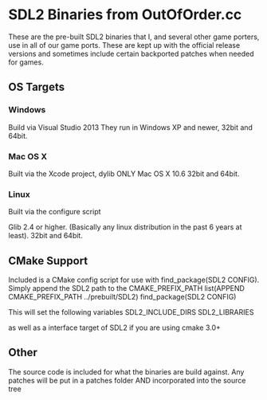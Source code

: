 # SDL2 Binaries from OutOfOrder.cc

These are the pre-built SDL2 binaries that I, and several other game porters, use in all of our game ports.
These are kept up with the official release versions and sometimes include certain backported patches when needed for games.

## OS Targets

### Windows
Build via Visual Studio 2013
They run in Windows XP and newer, 32bit and 64bit.

### Mac OS X
Built via the Xcode project, dylib ONLY
Mac OS X 10.6 32bit and 64bit.

### Linux
Built via the configure script

Glib 2.4 or higher. (Basically any linux distribution in the past 6 years at least). 32bit and 64bit.

## CMake Support

Included is a CMake config script for use with find_package(SDL2 CONFIG).  Simply append the SDL2 path to the CMAKE_PREFIX_PATH
list(APPEND CMAKE_PREFIX_PATH  ../prebuilt/SDL2)
find_package(SDL2 CONFIG)

This will set the following variables
SDL2_INCLUDE_DIRS
SDL2_LIBRARIES

as well as a interface target of  SDL2 if you are using cmake 3.0+

## Other
The source code is included for what the binaries are build against. Any patches will be put in a patches folder
AND incorporated into the source tree
